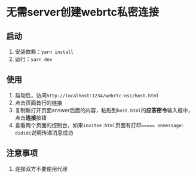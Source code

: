 # 无需server创建webrtc私密连接

## 启动
1. 安装依赖：`yarn install`
2. 运行：`yarn dev`

## 使用
1. 启动后，访问`http://localhost:1234/webrtc-nsc/host.html`  
2. 点击页面首行的链接
3. 复制新打开页面answer后面的内容，粘贴到`host.html`的**应答密令**输入框中，点击**连接**按钮  
4. 查看两个页面的控制台，如果`invitee.html`页面有打印`===== onmessage:  dididi`说明传递消息成功  

## 注意事项
1. 连接双方不要使用代理